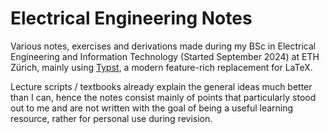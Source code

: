 # Electrical Engineering Notes
Various notes, exercises and derivations made during my BSc in Electrical Engineering and Information Technology (Started September 2024) at ETH Zürich, mainly using [Typst](https://typst.app/), a modern feature-rich replacement for LaTeX.

Lecture scripts / textbooks already explain the general ideas much better than I can, hence the notes consist mainly of points that particularly stood out to me and are not written with the goal of being a useful learning resource, rather for personal use during revision.
